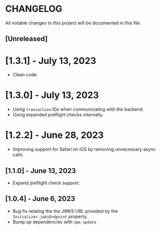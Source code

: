 # CHANGELOG

All notable changes to this project will be documented in this file.

## [Unreleased]

# [1.3.1] - July 13, 2023
- Clean code.

# [1.3.0] - July 13, 2023
- Using `transaction` IDs when communicating with the backend.
- Using expanded preflight checks internally.

# [1.2.2] - June 28, 2023
- Improving support for Safari on iOS by removing unnecessary async calls.

## [1.1.0] - June 13, 2023
- Expand preflight check support.

## [1.0.4] - June 6, 2023

- Bug fix relating the the JWKS URL provided by the `Initializer.jwksEndpoint` property.
- Bump up dependencies with `npm update`

